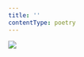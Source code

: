 ```yaml
---
title: ''
contentType: poetry
---
```


<section>

![](../Images/obalka_moje_zlata_remesla.jpg)

</section>
